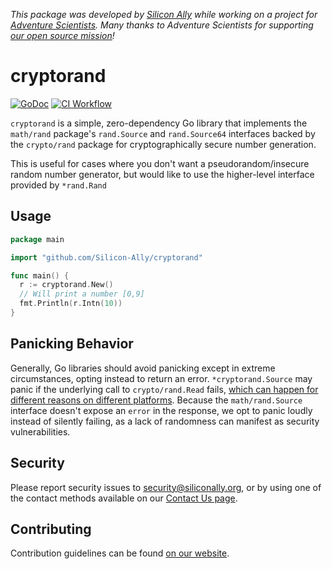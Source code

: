 _This package was developed by [Silicon Ally](https://siliconally.org) while
working on a project for  [Adventure Scientists](https://adventurescientists.org).
Many thanks to Adventure Scientists for supporting [our open source
mission](https://siliconally.org/policies/open-source/)!_

# cryptorand

[![GoDoc](https://pkg.go.dev/badge/github.com/Silicon-Ally/cryptorand?status.svg)](https://pkg.go.dev/github.com/Silicon-Ally/cryptorand?tab=doc)
[![CI Workflow](https://github.com/Silicon-Ally/cryptorand/actions/workflows/test.yml/badge.svg)](https://github.com/Silicon-Ally/cryptorand/actions?query=branch%3Amain)

`cryptorand` is a simple, zero-dependency Go library that implements the
`math/rand` package's `rand.Source` and `rand.Source64` interfaces backed by
the `crypto/rand` package for cryptographically secure number generation.

This is useful for cases where you don't want a pseudorandom/insecure random
number generator, but would like to use the higher-level interface provided by
`*rand.Rand`

## Usage

```go
package main

import "github.com/Silicon-Ally/cryptorand"

func main() {
  r := cryptorand.New()
  // Will print a number [0,9]
  fmt.Println(r.Intn(10))
}
```

## Panicking Behavior

Generally, Go libraries should avoid panicking except in extreme circumstances,
opting instead to return an error. `*cryptorand.Source` may panic if the
underlying call to `crypto/rand.Read` fails, [which can happen for different
reasons on different
platforms](https://cs.opensource.google/go/go/+/refs/tags/go1.18.3:src/crypto/rand/).
Because the `math/rand.Source` interface doesn't expose an `error` in the
response, we opt to panic loudly instead of silently failing, as a lack of
randomness can manifest as security vulnerabilities.

## Security

Please report security issues to security@siliconally.org, or by using one of
the contact methods available on our [Contact Us
page](https://siliconally.org/contact/).

## Contributing

Contribution guidelines can be found [on our website](https://siliconally.org/oss/contributor-guidelines).

